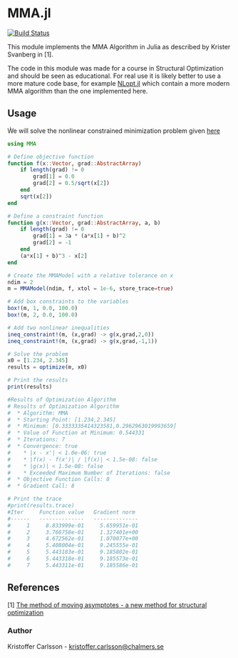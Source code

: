 # MMA.jl

[![Build Status](https://travis-ci.org/KristofferC/MMA.jl.svg?branch=master)](https://travis-ci.org/KristofferC/MMA.jl)

This module implements the MMA Algorithm in Julia as described by Krister Svanberg in [1].

The code in this module was made for a course in Structural Optimization and should be seen as educational. For real use it is likely better to use a more mature code base, for example [NLopt.jl](https://github.com/JuliaOpt/NLopt.jl) which contain a more modern MMA algorithm than the one implemented here.

## Usage

Ẁe will solve the nonlinear constrained minimization problem given [here](http://ab-initio.mit.edu/wiki/index.php/NLopt_Tutorial)

```julia
using MMA

# Define objective function
function f(x::Vector, grad::AbstractArray)
    if length(grad) != 0
        grad[1] = 0.0
        grad[2] = 0.5/sqrt(x[2])
    end
    sqrt(x[2])
end

# Define a constraint function
function g(x::Vector, grad::AbstractArray, a, b)
    if length(grad) != 0
        grad[1] = 3a * (a*x[1] + b)^2
        grad[2] = -1
    end
    (a*x[1] + b)^3 - x[2]
end

# Create the MMAModel with a relative tolerance on x
ndim = 2
m = MMAModel(ndim, f, xtol = 1e-6, store_trace=true)

# Add box constraints to the variables
box!(m, 1, 0.0, 100.0)
box!(m, 2, 0.0, 100.0)

# Add two nonlinear inequalities
ineq_constraint!(m, (x,grad) -> g(x,grad,2,0))
ineq_constraint!(m, (x,grad) -> g(x,grad,-1,1))

# Solve the problem
x0 = [1.234, 2.345]
results = optimize(m, x0)

# Print the results
print(results)

#Results of Optimization Algorithm
# Results of Optimization Algorithm
#  * Algorithm: MMA
#  * Starting Point: [1.234,2.345]
#  * Minimum: [0.3333335414323581,0.2962963019993659]
#  * Value of Function at Minimum: 0.544331
#  * Iterations: 7
#  * Convergence: true
#    * |x - x'| < 1.0e-06: true
#    * |f(x) - f(x')| / |f(x)| < 1.5e-08: false
#    * |g(x)| < 1.5e-08: false
#    * Exceeded Maximum Number of Iterations: false
#  * Objective Function Calls: 8
#  * Gradient Call: 8

# Print the trace
#print(results.trace)
#Iter     Function value   Gradient norm
#------   --------------   --------------
#     1     8.833999e-01     5.659951e-01
#     2     3.766758e-01     1.327401e+00
#     3     4.672562e-01     1.070077e+00
#     4     5.408004e-01     9.245555e-01
#     5     5.443183e-01     9.185802e-01
#     6     5.443318e-01     9.185573e-01
#     7     5.443311e-01     9.185586e-01
```


## References
[1] [The method of moving asymptotes - a new method for structural optimization](http://www.researchgate.net/publication/227631828_The_method_of_moving_asymptotesa_new_method_for_structural_optimization)

### Author
Kristoffer Carlsson - kristoffer.carlsson@chalmers.se
